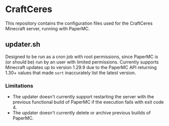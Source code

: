# CraftCeres

This repository contains the configuration files used for the CraftCeres Minecraft server, running with PaperMC.

## updater.sh

Designed to be run as a cron job with root permissions, since PaperMC is (or should be) run by an user with limited permissions.
Currently supports Minecraft updates up to version 1.29.9 due to the PaperMC API returning 1.30+ values that made `sort` inaccurately list the latest version.

### Limitations

 - The updater doesn't currently support restarting the server with the previous functional build of PaperMC if the execution fails with esit code 4.
 - The updater doesn't currently delete or archive previous buiilds of PaperMC.
